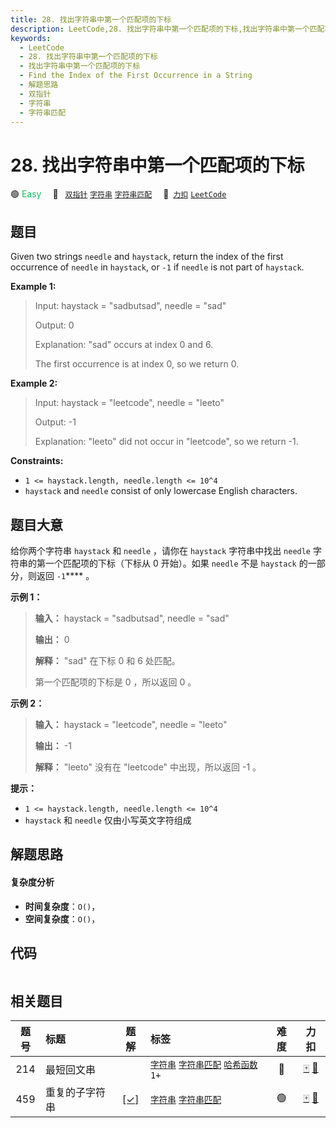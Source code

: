 ```yaml
---
title: 28. 找出字符串中第一个匹配项的下标
description: LeetCode,28. 找出字符串中第一个匹配项的下标,找出字符串中第一个匹配项的下标,Find the Index of the First Occurrence in a String,解题思路,双指针,字符串,字符串匹配
keywords:
  - LeetCode
  - 28. 找出字符串中第一个匹配项的下标
  - 找出字符串中第一个匹配项的下标
  - Find the Index of the First Occurrence in a String
  - 解题思路
  - 双指针
  - 字符串
  - 字符串匹配
---
```


# 28. 找出字符串中第一个匹配项的下标

🟢 <font color=#15bd66>Easy</font>&emsp; 🔖&ensp; [`双指针`](/tag/two-pointers.md) [`字符串`](/tag/string.md) [`字符串匹配`](/tag/string-matching.md)&emsp; 🔗&ensp;[`力扣`](https://leetcode.cn/problems/find-the-index-of-the-first-occurrence-in-a-string) [`LeetCode`](https://leetcode.com/problems/find-the-index-of-the-first-occurrence-in-a-string)

## 题目

Given two strings `needle` and `haystack`, return the index of the first
occurrence of `needle` in `haystack`, or `-1` if `needle` is not part of
`haystack`.



**Example 1:**

> Input: haystack = "sadbutsad", needle = "sad"
> 
> Output: 0
> 
> Explanation: "sad" occurs at index 0 and 6.
> 
> The first occurrence is at index 0, so we return 0.

**Example 2:**

> Input: haystack = "leetcode", needle = "leeto"
> 
> Output: -1
> 
> Explanation: "leeto" did not occur in "leetcode", so we return -1.

**Constraints:**

  * `1 <= haystack.length, needle.length <= 10^4`
  * `haystack` and `needle` consist of only lowercase English characters.


## 题目大意

给你两个字符串 `haystack` 和 `needle` ，请你在 `haystack` 字符串中找出 `needle`
字符串的第一个匹配项的下标（下标从 0 开始）。如果 `needle` 不是 `haystack` 的一部分，则返回  `-1`**** 。



**示例 1：**

> 
> 
> 
> 
> 
> **输入：** haystack = "sadbutsad", needle = "sad"
> 
> **输出：** 0
> 
> **解释：** "sad" 在下标 0 和 6 处匹配。
> 
> 第一个匹配项的下标是 0 ，所以返回 0 。
> 
> 

**示例 2：**

> 
> 
> 
> 
> 
> **输入：** haystack = "leetcode", needle = "leeto"
> 
> **输出：** -1
> 
> **解释：** "leeto" 没有在 "leetcode" 中出现，所以返回 -1 。
> 
> 



**提示：**

  * `1 <= haystack.length, needle.length <= 10^4`
  * `haystack` 和 `needle` 仅由小写英文字符组成


## 解题思路

#### 复杂度分析

- **时间复杂度**：`O()`，
- **空间复杂度**：`O()`，

## 代码

```javascript

```

## 相关题目

<!-- prettier-ignore -->
| 题号 | 标题 | 题解 | 标签 | 难度 | 力扣 |
| :------: | :------ | :------: | :------ | :------: | :------: |
| 214 | 最短回文串 |  |  [`字符串`](/tag/string.md) [`字符串匹配`](/tag/string-matching.md) [`哈希函数`](/tag/hash-function.md) `1+` | 🔴 | [🀄️](https://leetcode.cn/problems/shortest-palindrome) [🔗](https://leetcode.com/problems/shortest-palindrome) |
| 459 | 重复的子字符串 | [[✓]](/problem/0459.md) |  [`字符串`](/tag/string.md) [`字符串匹配`](/tag/string-matching.md) | 🟢 | [🀄️](https://leetcode.cn/problems/repeated-substring-pattern) [🔗](https://leetcode.com/problems/repeated-substring-pattern) |